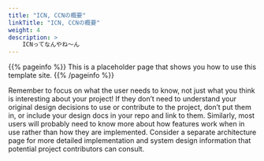 ```yaml
---
title: "ICN, CCNの概要"
linkTitle: "ICN, CCNの概要"
weight: 4
description: >
    ICNってなんやね〜ん
---
```


{{% pageinfo %}}
This is a placeholder page that shows you how to use this template site.
{{% /pageinfo %}}

Remember to focus on what the user needs to know, not just what you think is interesting about your project! If they don’t need to understand your original design decisions to use or contribute to the project, don’t put them in, or include your design docs in your repo and link to them. Similarly, most users will probably need to know more about how features work when in use rather than how they are implemented. Consider a separate architecture page for more detailed implementation and system design information that potential project contributors can consult.
